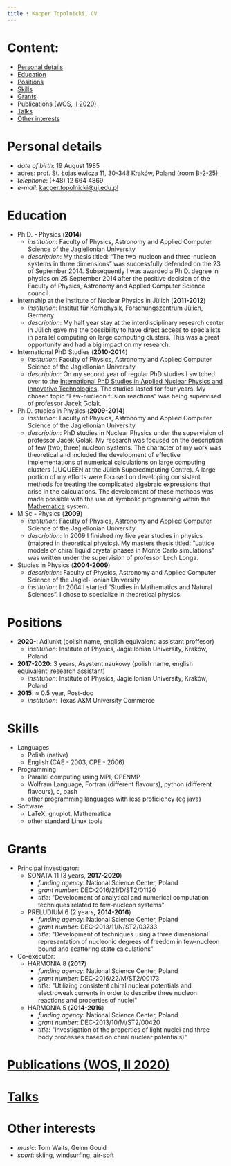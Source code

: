 ```yaml
---
title : Kacper Topolnicki, CV
---
```





# Content:

* [Personal details](#personal-details)
* [Education](#education)
* [Positions](#positions)
* [Skills](#skills)
* [Grants](#grants)
* [Publications (WOS, II 2020)](./0000en_inv.html)
* [Talks](./00000en_inv.html)
* [Other interests](#other-interests)



# Personal details

* *date of birth*: 19 August 1985 
* adres: prof. St. Łojasiewicza 11, 30-348 Kraków, Poland (room B-2-25)
* *telephone*: (+48) 12 664 4869
* *e-mail*: <kacper.topolnicki@uj.edu.pl> 



# Education

* Ph.D. - Physics (**2014**)
  * *institution*: Faculty of Physics, Astronomy and Applied Computer Science of the Jagiellonian University
  * *description*: My thesis titled: “The two-nucleon and three-nucleon systems in three dimensions” was
    successfully defended on the 23 of September 2014. Subsequently I was awarded a Ph.D.
    degree in physics on 25 September 2014 after the positive decision of the Faculty of
    Physics, Astronomy and Applied Computer Science council.
* Internship at the Institute of Nuclear Physics in Jülich (**2011-2012**)
  * *institution*: Institut für Kernphysik, Forschungszentrum Jülich, Germany
  * *description*: My half year stay at the interdisciplinary research center in Jülich gave me 
	  the possibility to
    have direct access to specialists in parallel computing on large computing clusters. This was a
    great opportunity and had a big impact on my research.
* International PhD Studies (**2010-2014**)
  * *institution*: Faculty of Physics, Astronomy and Applied Computer Science of the Jagiellonian University
  * *description*: On my second year of regular PhD studies I switched over to the [International PhD Studies in Applied Nuclear Physics and Innovative Technologies](http://www.ips.if.uj.edu.pl/). 
    The studies lasted for four years. My chosen topic “Few-nucleon fusion reactions” was
    being supervised of professor Jacek Golak.
* Ph.D. studies in Physics (**2009-2014**)
  * *institution*: Faculty of Physics, Astronomy and Applied Computer Science of the Jagiellonian University
  * *description*: PhD studies in Nuclear Physics under the supervision of professor Jacek Golak. My research
    was focused on the description of few (two, three) nucleon systems. The character of my
    work was theoretical and included the development of effective implementations of numerical
    calculations on large computing clusters (JUQUEEN at the Jülich Supercomputing Centre). A
    large portion of my efforts were focused on developing consistent methods for treating the
    complicated algebraic expressions that arise in the calculations. The development of these
    methods was made possible with the use of symbolic programming within the 
		[Mathematica](https://www.wolfram.com/mathematica/) system.
* M.Sc - Physics (**2009**)
  * *institution*: Faculty of Physics, Astronomy and Applied Computer Science of the Jagiellonian University
  * *description*: In 2009 I finished my five year studies in physics (majored in theoretical physics). My masters
    thesis titled: “Lattice models of chiral liquid crystal phases in Monte Carlo simulations” was
    written under the supervision of professor Lech Longa.
* Studies in Physics (**2004-2009**)
  * *description*: Faculty of Physics, Astronomy and Applied Computer Science of the Jagiel-
    lonian University
  * *institution*: In 2004 I started “Studies in Mathematics and Natural Sciences”. I chose to
    specialize in theoretical physics.


# Positions

* **2020-**: Adiunkt (polish name, english equivalent: assistant proffesor) 
  * *institution*: Institute of Physics, Jagiellonian University, Kraków, Poland
* **2017-2020**: 3 years, Asystent naukowy (polish name, english equivalent: research assistant)
  * *institution*: Institute of Physics, Jagiellonian University, Kraków, Poland
* **2015**: $\approx$ 0.5 year, Post-doc
	* *institution*: Texas A&M University Commerce



# Skills

* Languages
  * Polish (native)
  * English (CAE - 2003, CPE - 2006)
* Programming
	* Parallel computing using MPI, OPENMP
  * Wolfram Language, Fortran (different flavours), python (different flavours), c, bash
  * other programming languages with less proficiency (eg java)
* Software
  * LaTeX, gnuplot, Mathematica
  * other standard Linux tools


# Grants

* Principal investigator:
  * SONATA 11 (3 years, **2017-2020**)
    * *funding agency*: National Science Center, Poland
    * *grant number*: DEC-2016/21/D/ST2/01120
    * *title*: "Development of analytical and numerical 
      computation techniques related to few-nucleon systems"
  * PRELUDIUM 6 (2 years, **2014-2016**)
    * *funding agency*: National Science Center, Poland
    * *grant number*: DEC-2013/11/N/ST2/03733
    * *title*: "Development of techniques using a three dimensional representation 
      of nucleonic degrees of freedom in few-nucleon bound and scattering state
      calculations"
* Co-executor:
  * HARMONIA 8 (**2017**)
    * *funding agency*: National Science Center, Poland
    * *grant number*: DEC-2016/22/M/ST2/00173
    * *title*: "Utilizing consistent chiral nuclear potentials and electroweak currents in order to describe
      three nucleon reactions and properties of nuclei"
  * HARMONIA 5 (**2014-2016**)
    * *funding agency*: National Science Center, Poland
    * *grant number*: DEC-2013/10/M/ST2/00420
    * *title*: "Investigation of the properties of light nuclei
      and three body processes based on chiral nuclear potentials)"
  



# [Publications (WOS, II 2020)](./0000en_inv.html)



# [Talks](./00000en_inv.html)



# Other interests

* *music*: Tom Waits, Gelnn Gould
* *sport*: skiing, windsurfing, air-soft 

